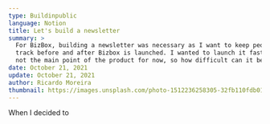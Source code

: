 ```yaml
---
type: Buildinpublic
language: Notion
title: Let's build a newsletter
summary: >
  For BizBox, building a newsletter was necessary as I want to keep people on
  track before and after Bizbox is launched. I wanted to launch it fast as it's
  not the main point of the product for now, so how difficult can it be?
date: October 21, 2021
update: October 21, 2021
author: Ricardo Moreira
thumbnail: https://images.unsplash.com/photo-1512236258305-32fb110fdb01?ixid=MnwxMjA3fDB8MHxwaG90by1wYWdlfHx8fGVufDB8fHx8&ixlib=rb-1.2.1&auto=format&fit=crop&w=2348&q=80
---
```

When I decided to